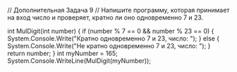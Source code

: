 // Дополнительная Задача 9
// Напишите программу, которая принимает на вход число и проверяет, кратно ли оно одновременно 7 и 23.

int MulDigit(int number)
{
    if (number % 7 == 0 && number % 23 == 0)
    {
        System.Console.Write("Кратно одновременно 7 и 23, число: ");
    }
    else
    {
        System.Console.Write("Не кратно одновременно 7 и 23, число: ");
    }
    return number;
}
int myNumber = 165;
System.Console.WriteLine(MulDigit(myNumber));
